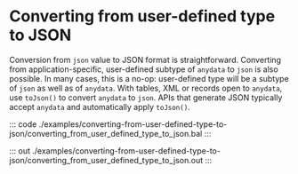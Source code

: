 # Converting from user-defined type to JSON

Conversion from `json` value to JSON format is straightforward.
Converting from application-specific, user-defined subtype of `anydata`
to `json` is also possible.
In many cases, this is a no-op: user-defined type will be a subtype of
`json` as well as of `anydata`.
With tables, XML or records open to `anydata`, use `toJson()` to convert
`anydata` to `json`.
APIs that generate JSON typically accept `anydata` and automatically 
apply `toJson()`.


::: code ./examples/converting-from-user-defined-type-to-json/converting_from_user_defined_type_to_json.bal :::

::: out ./examples/converting-from-user-defined-type-to-json/converting_from_user_defined_type_to_json.out :::